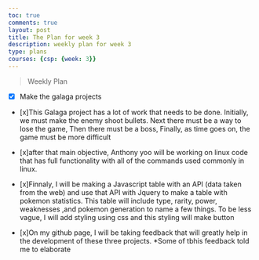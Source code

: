 ```yaml
---
toc: true
comments: true
layout: post
title: The Plan for week 3
description: weekly plan for week 3 
type: plans
courses: {csp: {week: 3}}
---
```


> Weekly Plan
- [x] Make the galaga projects

- [x]This Galaga project has a lot of work that needs to be done. Initially, we must make the enemy shoot bullets. Next there must be a way to lose the game, Then there must be a boss, Finally, as time goes on, the game must be more difficult 


- [x]after that main objective, Anthony yoo will be working on linux code that has full functionality with all of the commands used commonly in linux. 

- [x]Finnaly, I will be making a Javascript table with an API (data taken from the web) and use that API with Jquery to make a table with pokemon statistics. This table will include type, rarity, power, weaknesses ,and pokemon generation to name a few things. To be less vague, I will add styling using css and this styling will make button

- [x]On my github page, I will be taking feedback that will greatly help in the development of these three projects. *Some of tbhis feedback told me to elaborate